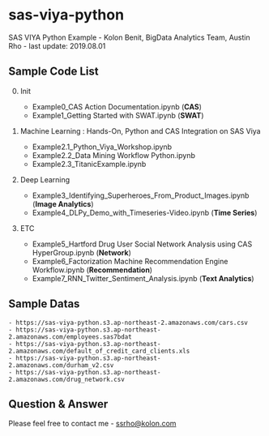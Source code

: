 
# sas-viya-python
SAS VIYA Python Example
    - Kolon Benit, BigData Analytics Team, Austin Rho
    - last update: 2019.08.01 

## Sample Code List
0. Init
    - Example0_CAS Action Documentation.ipynb  (**CAS**)
    - Example1_Getting Started with SWAT.ipynb  (**SWAT**)

1. Machine Learning : Hands-On, Python and CAS Integration on SAS Viya
    - Example2.1_Python_Viya_Workshop.ipynb
    - Example2.2_Data Mining Workflow Python.ipynb
    - Example2.3_TitanicExample.ipynb

2. Deep Learning
    - Example3_Identifying_Superheroes_From_Product_Images.ipynb   (**Image Analytics**)
    - Example4_DLPy_Demo_with_Timeseries-Video.ipynb   (**Time Series**)

3. ETC
    - Example5_Hartford Drug User Social Network Analysis using CAS HyperGroup.ipynb    (**Network**)
    - Example6_Factorization Machine Recommendation Engine Workflow.ipynb (**Recommendation**)
    - Example7_RNN_Twitter_Sentiment_Analysis.ipynb  (**Text Analytics**)

## Sample Datas
    - https://sas-viya-python.s3.ap-northeast-2.amazonaws.com/cars.csv
    - https://sas-viya-python.s3.ap-northeast-2.amazonaws.com/employees.sas7bdat
    - https://sas-viya-python.s3.ap-northeast-2.amazonaws.com/default_of_credit_card_clients.xls
    - https://sas-viya-python.s3.ap-northeast-2.amazonaws.com/durham_v2.csv
    - https://sas-viya-python.s3.ap-northeast-2.amazonaws.com/drug_network.csv

## Question & Answer
Please feel free to contact me 
    - ssrho@kolon.com


